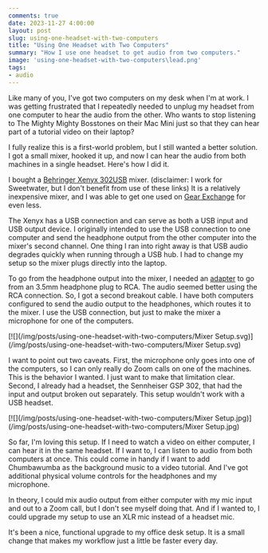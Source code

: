 ```yaml
---
comments: true
date: 2023-11-27 4:00:00
layout: post
slug: using-one-headset-with-two-computers
title: "Using One Headset with Two Computers"
summary: "How I use one headset to get audio from two computers."
image: 'using-one-headset-with-two-computers\lead.png' 
tags:
- audio
---
```


Like many of you, I've got two computers on my desk when I'm at work. I was getting frustrated that I repeatedly needed to unplug my headset from one computer to hear the audio from the other. Who wants to stop listening to The Mighty Mighty Bosstones on their Mac Mini just so that they can hear part of a tutorial video on their laptop? 

I fully realize this is a first-world problem, but I still wanted a better solution. I got a small mixer, hooked it up, and now I can hear the audio from both machines in a single headset. Here's how I did it.

I bought a [Behringer Xenyx 302USB](https://www.sweetwater.com/store/detail/X302USB--behringer-xenyx-302usb-mixer-with-usb) mixer. (disclaimer: I work for Sweetwater, but I don't benefit from use of these links) It is a relatively inexpensive mixer, and I was able to get one used on [Gear Exchange](https://www.sweetwater.com/used) for even less. 

The Xenyx has a USB connection and can serve as both a USB input and USB output device. I originally intended to use the USB connection to one computer and send the headphone output from the other computer into the mixer's second channel. One thing I ran into right away is that USB audio degrades quickly when running through a USB hub. I had to change my setup so the mixer plugs directly into the laptop. 

To go from the headphone output into the mixer, I needed an [adapter](https://www.sweetwater.com/store/detail/CMR203--hosa-cmr-203-stereo-breakout-3.5mm-trs-to-dual-rca-3-foot) to go from an 3.5mm headphone plug to RCA. The audio seemed better using the RCA connection. So, I got a second breakout cable. I have both computers configured to send the audio output to the headphones, which routes it to the mixer. I use the USB connection, but just to make the mixer a microphone for one of the computers.

[![](/img/posts/using-one-headset-with-two-computers/Mixer Setup.svg)](/img/posts/using-one-headset-with-two-computers/Mixer Setup.svg)

I want to point out two caveats. First, the microphone only goes into one of the computers, so I can only really do Zoom calls on one of the machines. This is the behavior I wanted. I just want to make that limitation clear. Second, I already had a headset, the Sennheiser GSP 302, that had the input and output broken out separately. This setup wouldn't work with a USB headset. 

[![](/img/posts/using-one-headset-with-two-computers/Mixer Setup.jpg)](/img/posts/using-one-headset-with-two-computers/Mixer Setup.jpg)

So far, I'm loving this setup. If I need to watch a video on either computer, I can hear it in the same headset. If I want to, I can listen to audio from both computers at once. This could come in handy if I want to add Chumbawumba as the background music to a video tutorial. And I've got additional physical volume controls for the headphones and my microphone. 

In theory, I could mix audio output from either computer with my mic input and out to a Zoom call, but I don't see myself doing that. And if I wanted to, I could upgrade my setup to use an XLR mic instead of a headset mic. 

It's been a nice, functional upgrade to my office desk setup. It is a small change that makes my workflow just a little be faster every day.